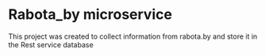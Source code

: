 # Rabota_by microservice


This project was created to collect information from rabota.by and store it in the Rest service database
